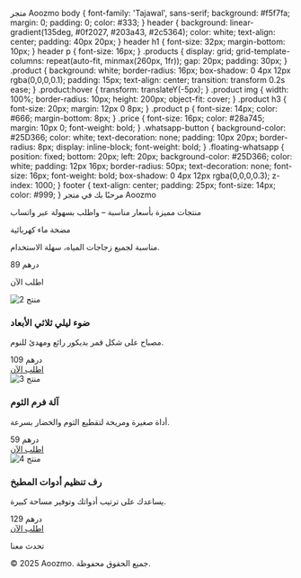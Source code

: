 متجر Aoozmo body { font-family: 'Tajawal', sans-serif; background: #f5f7fa; margin: 0; padding: 0; color: #333; } header { background: linear-gradient(135deg, #0f2027, #203a43, #2c5364); color: white; text-align: center; padding: 40px 20px; } header h1 { font-size: 32px; margin-bottom: 10px; } header p { font-size: 16px; } .products { display: grid; grid-template-columns: repeat(auto-fit, minmax(260px, 1fr)); gap: 20px; padding: 30px; } .product { background: white; border-radius: 16px; box-shadow: 0 4px 12px rgba(0,0,0,0.1); padding: 15px; text-align: center; transition: transform 0.2s ease; } .product:hover { transform: translateY(-5px); } .product img { width: 100%; border-radius: 10px; height: 200px; object-fit: cover; } .product h3 { font-size: 20px; margin: 12px 0 8px; } .product p { font-size: 14px; color: #666; margin-bottom: 8px; } .price { font-size: 16px; color: #28a745; margin: 10px 0; font-weight: bold; } .whatsapp-button { background-color: #25D366; color: white; text-decoration: none; padding: 10px 20px; border-radius: 8px; display: inline-block; font-weight: bold; } .floating-whatsapp { position: fixed; bottom: 20px; left: 20px; background-color: #25D366; color: white; padding: 12px 16px; border-radius: 50px; text-decoration: none; font-size: 16px; font-weight: bold; box-shadow: 0 4px 12px rgba(0,0,0,0.3); z-index: 1000; } footer { text-align: center; padding: 25px; font-size: 14px; color: #999; } مرحبًا بك في متجر Aoozmo 

منتجات مميزة بأسعار مناسبة – واطلب بسهولة عبر واتساب

مضخة ماء كهربائية 

مناسبة لجميع زجاجات المياه، سهلة الاستخدام.

89 درهم

اطلب الآن 

<div class="product"> <img src="https://ae01.alicdn.com/kf/H1f83d72b5e2f4996a09a982afe83db8cO.jpg" alt="منتج 2"> <h3>ضوء ليلي ثلاثي الأبعاد</h3> <p>مصباح على شكل قمر بديكور رائع ومهدئ للنوم.</p> <div class="price">109 درهم</div> <a class="whatsapp-button" href="https://wa.me/212668071561?text=أرغب بطلب مصباح القمر من Aoozmo">اطلب الآن</a> </div> <div class="product"> <img src="https://ae01.alicdn.com/kf/Sbca0e2b44c50474a9d2cc403d9b0291aP.jpg" alt="منتج 3"> <h3>آلة فرم الثوم</h3> <p>أداة صغيرة ومريحة لتقطيع الثوم والخضار بسرعة.</p> <div class="price">59 درهم</div> <a class="whatsapp-button" href="https://wa.me/212668071561?text=أرغب بطلب آلة فرم الثوم من Aoozmo">اطلب الآن</a> </div> <div class="product"> <img src="https://ae01.alicdn.com/kf/H23f65ef0e6b148a2b2e2f2bc3b229fefO.jpg" alt="منتج 4"> <h3>رف تنظيم أدوات المطبخ</h3> <p>يساعدك على ترتيب أدواتك وتوفير مساحة كبيرة.</p> <div class="price">129 درهم</div> <a class="whatsapp-button" href="https://wa.me/212668071561?text=أرغب بطلب رف المطبخ من Aoozmo">اطلب الآن</a> </div> 

تحدث معنا

© 2025 Aoozmo. جميع الحقوق محفوظة. 
